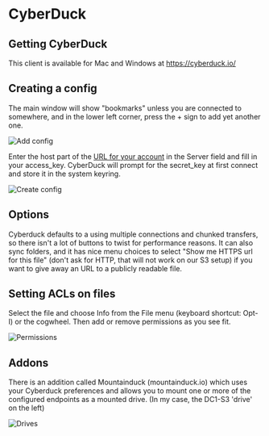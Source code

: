 # CyberDuck

## Getting CyberDuck

This client is available for Mac and Windows at
https://cyberduck.io/

## Creating a config

The main window will show "bookmarks" unless you are connected
to somewhere, and in the lower left corner, press the + sign
to add yet another one.

![Add config](/images/cyberduckadd.png)

Enter the host part of the [URL for your account](generalinfo.md) in the Server
field and fill in your access_key. CyberDuck will prompt for the secret_key at
first connect and store it in the system keyring.

![Create config](/images/cyberduck1.png)

## Options

Cyberduck defaults to a using multiple connections and chunked
transfers, so there isn't a lot of buttons to twist for performance
reasons. It can also sync folders, and it has nice menu choices
to select "Show me HTTPS url for this file" (don't ask for HTTP,
that will not work on our S3 setup) if you want to give away an
URL to a publicly readable file.

## Setting ACLs on files

Select the file and choose Info from the File menu (keyboard
shortcut: Opt-I) or the cogwheel. Then add or remove permissions
as you see fit.

![Permissions](/images/cyberduck2.png)

## Addons

There is an addition called Mountainduck (mountainduck.io) which
uses your Cyberduck preferences and allows you to mount one or
more of the configured endpoints as a mounted drive. (In my case,
the DC1-S3 'drive' on the left)

![Drives](/images/mountainduck1.png)
